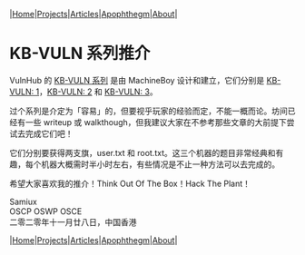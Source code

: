|[Home](/README.md)|[Projects](/projects.md)|[Articles](/articles.md)|[Apophthegm](/apophthegm.md)|[About](/about.md)|

# KB-VULN 系列推介

VulnHub 的 [KB-VULN 系列](https://www.vulnhub.com/series/kb-vuln,358/) 是由 MachineBoy 设计和建立，它们分别是 [KB-VULN: 1](https://www.vulnhub.com/entry/kb-vuln-1,540/)，[KB-VULN: 2](https://www.vulnhub.com/entry/kb-vuln-2,562/) 和 [KB-VULN: 3](https://www.vulnhub.com/entry/kb-vuln-3,579/)。

过个系列是介定为「容易」的，但要视乎玩家的经验而定，不能一概而论。坊间已经有一些 writeup 或 walkthough，但我建议大家在不参考那些文章的大前提下尝试去完成它们吧！

它们分别要获得两支旗，user.txt 和 root.txt。这三个机器的题目非常经典和有趣，每个机器大概需时半小时左右，有些情况是不止一种方法可以去完成的。

希望大家喜欢我的推介！Think Out Of The Box！Hack The Plant！

Samiux  
OSCP  OSWP  OSCE  
二零二零年十一月廿八日，中国香港  

|[Home](/README.md)|[Projects](/projects.md)|[Articles](/articles.md)|[Apophthegm](/apophthegm.md)|[About](/about.md)|
